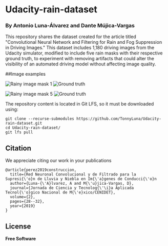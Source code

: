 # Udacity-rain-dataset
### By Antonio Luna-Álvarez and Dante Mújica-Vargas

This repository shares the dataset created for the article titled "Convolutional Neural Network and Filtering for Rain and Fog Suppression in Driving Images." This dataset includes 1,180 driving images from the Udacity simulator, modified to include five rain masks with their respective ground truth, to experiment with removing artifacts that could alter the visibility of an automated driving model without affecting image quality.

##Image examples

![Rainy image mask 1](rainy_image/0_1.jpg)
![Ground truth](ground_truth/0.jpg)

![Rainy image mask 5](rainy_image/1000_5.jpg)
![Ground truth](ground_truth/1000.jpg)

The repository content is located in Git LFS, so it must be downloaded using:

```
git clone --recurse-submodules https://github.com/TonnyLuna/Udacity-rain-dataset.git
cd Udacity-rain-dataset/
git lfs pull

```


## Citation
We appreciate citing our work in your publications


```
@article{perez2019construccion,
  title={Red Neuronal Convolucional y de Filtrado para la Supresi{\'o}n de Lluvia y Niebla en Im{\'a}genes de Conducci{\'o}n
  author={Luna-{\'A}lvarez, A and M{\'u}jica-Vargas, D},
  journal={Jornada de Ciencia y Tecnolog{\'\i}a Aplicada Tecnol{\'o}gico Nacional de M{\'e}xico/CENIDET},
  volume={2},
  pages={28--32},
  year={2019}
}
```

## License

**Free Software**

